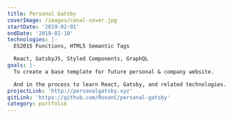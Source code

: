 ```yaml
---
title: Personal Gatsby
coverImage: /images/canal-cover.jpg
startDate: '2019-02-01'
endDate: '2019-02-10'
technologies: |-
  ES2015 Functions, HTML5 Semantic Tags

  React, GatsbyJS, Styled Components, GraphQL
goals: |-
  To create a base template for future personal & company website.

  And in the process to learn React, Gatsby, and related technologies.
projectLink: 'http://personalgatsby.xyz'
gitLink: 'https://github.com/RonanC/personal-gatsby'
category: portfolio
---
```


